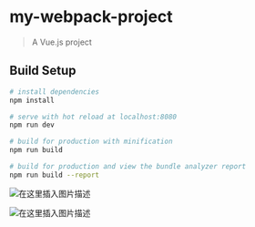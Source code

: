 # my-webpack-project

> A Vue.js project

## Build Setup

``` bash
# install dependencies
npm install

# serve with hot reload at localhost:8080
npm run dev

# build for production with minification
npm run build

# build for production and view the bundle analyzer report
npm run build --report
```

![在这里插入图片描述](https://img-blog.csdnimg.cn/20200825161758695.png#pic_left)

![在这里插入图片描述](https://img-blog.csdnimg.cn/20200826114021500.png#pic_left)

